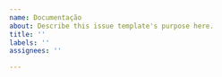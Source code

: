 ```yaml
---
name: Documentação
about: Describe this issue template's purpose here.
title: ''
labels: ''
assignees: ''

---
```



